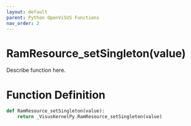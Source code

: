 ```yaml
---
layout: default
parent: Python OpenViSUS Functions
nav_order: 2
---
```


# RamResource_setSingleton(value)

Describe function here.

# Function Definition

```python
def RamResource_setSingleton(value):
    return _VisusKernelPy.RamResource_setSingleton(value)

```